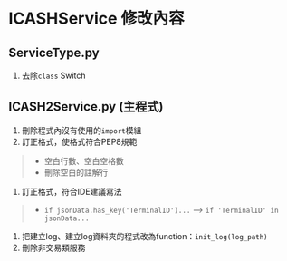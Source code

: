 # ICASHService 修改內容

## ServiceType.py
1. 去除`class` Switch

## ICASH2Service.py (主程式)
1. 刪除程式內沒有使用的`import`模組
1. 訂正格式，使格式符合PEP8規範
> - 空白行數、空白空格數
> - 刪除空白的註解行
1. 訂正格式，符合IDE建議寫法
> - `if jsonData.has_key('TerminalID')...` --> 
> `if 'TerminalID' in jsonData...`
1. 把建立log、建立log資料夾的程式改為function：`init_log(log_path)`
1. 刪除非交易類服務

